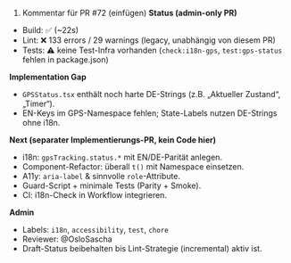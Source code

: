 1) Kommentar für PR #72 (einfügen)
**Status (admin-only PR)**
- Build: ✅ (~22s)
- Lint: ❌ 133 errors / 29 warnings (legacy, unabhängig von diesem PR)
- Tests: ⚠️ keine Test-Infra vorhanden (`check:i18n-gps`, `test:gps-status` fehlen in package.json)

**Implementation Gap**
- `GPSStatus.tsx` enthält noch harte DE-Strings (z.B. „Aktueller Zustand“, „Timer“).
- EN-Keys im GPS-Namespace fehlen; State-Labels nutzen DE-Strings ohne i18n.

**Next (separater Implementierungs-PR, kein Code hier)**
- i18n: `gpsTracking.status.*` mit EN/DE-Parität anlegen.
- Component-Refactor: überall `t()` mit Namespace einsetzen.
- A11y: `aria-label` & sinnvolle `role`-Attribute.
- Guard-Script + minimale Tests (Parity + Smoke).
- CI: i18n-Check in Workflow integrieren.

**Admin**
- Labels: `i18n`, `accessibility`, `test`, `chore`
- Reviewer: @OsloSascha
- Draft-Status beibehalten bis Lint-Strategie (incremental) aktiv ist.
